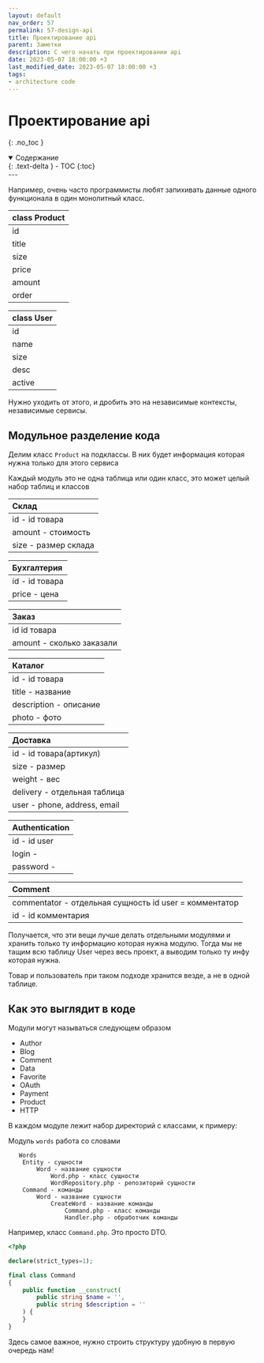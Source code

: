 ```yaml
---
layout: default
nav_order: 57
permalink: 57-design-api
title: Проектирование api
parent: Заметки
description: С чего начать при проектировании api
date: 2023-05-07 18:00:00 +3
last_modified_date: 2023-05-07 18:00:00 +3
tags:
- architecture code
---
```


# Проектирование api

{: .no_toc }

<details open markdown="block">
  <summary>
    Содержание
  </summary>
  {: .text-delta }
- TOC
{:toc}
</details>
---

Например, очень часто программисты любят запихивать данные одного функционала в один монолитный класс.

| class Product |
|:--------------|
| id            |
| title         |
| size          |
| price         |
| amount        |
| order         |

| class User |
|:-----------|
| id         |
| name       |
| size       |
| desc       |
| active     |

Нужно уходить от этого, и дробить это на независимые контексты, независимые сервисы.

## Модульное разделение кода
 
Делим класс `Product` на подклассы. В них будет информация которая нужна только для этого сервиса

Каждый модуль это не одна таблица или один класс, это может целый набор таблиц и классов

| Склад                |
|:---------------------|
| id - id товара       |
| amount - стоимость   |
| size - размер склада |

| Бухгалтерия    |
|:---------------|
| id - id товара |
| price - цена   |

| Заказ                     |
|:--------------------------|
| id id товара              |
| amount - сколько заказали |

| Каталог                |
|:-----------------------|
| id - id товара         |
| title - название       |
| description - описание |
| photo - фото           |

| Доставка                     |
|:-----------------------------|
| id - id товара(артикул)      |
| size - размер                |
| weight - вес                 |
| delivery - отдельная таблица |
| user - phone, address, email |

| Authentication |
|:---------------|
| id -   id user |
| login -        |
| password -     |

| Comment                                                |
|:-------------------------------------------------------|
| commentator - отдельная сущность id user = комментатор |
| id - id комментария                                    |

Получается, что эти вещи лучше делать отдельными модулями и хранить только ту информацию которая нужна модулю.
Тогда мы не тащим всю таблицу User через весь проект, а выводим только ту инфу которая нужна.

Товар и пользователь при таком подходе хранится везде, а не в одной таблице.

## Как это выглядит в коде

Модули могут называться следующем образом

- Author
- Blog
- Comment
- Data
- Favorite
- OAuth
- Payment
- Product
- HTTP

В каждом модуле лежит набор директорий с классами, к примеру:

Модуль `words` работа со словами

```text
   Words
    Entity - сущности
        Word - название сущности
            Word.php - класс сущности
            WordRepository.php - репозиторий сущности
    Command - команды
        Word - название сущности
            CreateWord - название команды
                Command.php - класс команды
                Handler.php - обработчик команды        
```

Например, класс `Command.php`. Это просто DTO.

```php
<?php

declare(strict_types=1);

final class Command
{
    public function __construct(
        public string $name = '',
        public string $description = ''
    ) {
    }
}
```
 
Здесь самое важное, нужно строить структуру удобную в первую очередь нам!
